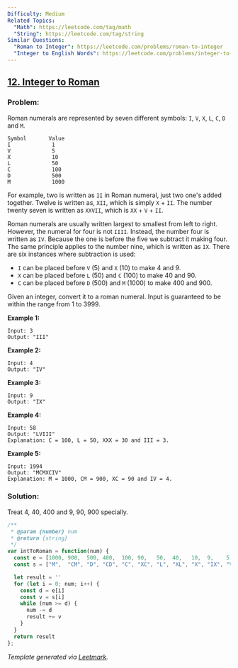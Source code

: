 ```yaml
---
Difficulty: Medium
Related Topics:
  "Math": https://leetcode.com/tag/math
  "String": https://leetcode.com/tag/string
Similar Questions:
  "Roman to Integer": https://leetcode.com/problems/roman-to-integer
  "Integer to English Words": https://leetcode.com/problems/integer-to-english-words
---
```


## [12. Integer to Roman](https://leetcode.com/problems/integer-to-roman/description/)

### Problem:

Roman numerals are represented by seven different symbols: `I`, `V`, `X`, `L`, `C`, `D` and `M`.

```
Symbol       Value
I             1
V             5
X             10
L             50
C             100
D             500
M             1000
```

For example, two is written as `II` in Roman numeral, just two one's added together. Twelve is written as, `XII`, which is simply `X` + `II`. The number twenty seven is written as `XXVII`, which is `XX` + `V` + `II`.

Roman numerals are usually written largest to smallest from left to right. However, the numeral for four is not `IIII`. Instead, the number four is written as `IV`. Because the one is before the five we subtract it making four. The same principle applies to the number nine, which is written as `IX`. There are six instances where subtraction is used:

- `I` can be placed before `V` (5) and `X` (10) to make 4 and 9. 
- `X` can be placed before `L` (50) and `C` (100) to make 40 and 90. 
- `C` can be placed before `D` (500) and `M` (1000) to make 400 and 900.

Given an integer, convert it to a roman numeral. Input is guaranteed to be within the range from 1 to 3999.

**Example 1:**

```
Input: 3
Output: "III"
```

**Example 2:**

```
Input: 4
Output: "IV"
```

**Example 3:**

```
Input: 9
Output: "IX"
```

**Example 4:**

```
Input: 58
Output: "LVIII"
Explanation: C = 100, L = 50, XXX = 30 and III = 3.
```

**Example 5:**

```
Input: 1994
Output: "MCMXCIV"
Explanation: M = 1000, CM = 900, XC = 90 and IV = 4.
```

### Solution:

Treat 4, 40, 400 and 9, 90, 900 specially.

```javascript
/**
 * @param {number} num
 * @return {string}
 */
var intToRoman = function(num) {
  const e = [1000, 900,  500, 400,  100, 90,   50,  40,   10,  9,    5,   4,    1  ]
  const s = ["M",  "CM", "D", "CD", "C", "XC", "L", "XL", "X", "IX", "V", "IV", "I"]

  let result = ''
  for (let i = 0; num; i++) {
    const d = e[i]
    const v = s[i]
    while (num >= d) {
      num -= d
      result += v
    }
  }
  return result
};
```


*Template generated via [Leetmark](https://github.com/crimx/crx-leetmark).*

